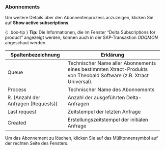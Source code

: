 ### Abonnements
Um weitere Details über den Abonnentenprozess anzuzeigen, klicken Sie auf **Show active subscriptions**.

{: .box-tip } 
**Tip:** Die Informationen, die Im Fenster “Delta Subscriptions for product” angezeigt werden, können auch in der SAP-Transaktion *ODQMON* angeschaut werden.

Spaltenbezeichnung | Erklärung
------------| -------------
Queue | Technischer Name aller Abonnements eines bestimmten Xtract-Produkts von Theobald Software (z.B. Xtract Universal). 
Process | Technischer Name des Abonnements
R. (Anzahl der Anfragen (Requests)) | Anzahl der ausgeführten Delta-Anfragen
Last request | Zeitstempel der letzten Anfrage
Created | Erstellungszeitstempel der initialen Anfrage


Um das Abonnement zu löschen, klicken Sie auf das Mülltonnensymbol auf der rechten Seite des Fensters. 


